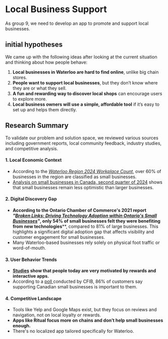 # Local Business Support

As group 9, we need to develop an app to promote and support local businesses.

## initial hypotheses

We came up with the following ideas after looking at the current situation and thinking about how people behave:

1. **Local businesses in Waterloo are hard to find online**, unlike big chain stores.
2. **People want to support local businesses**, but they don’t know where they are or what they sell.
3. **A fun and rewarding way to discover local shops** can encourage users to explore more.
4. **Local business owners will use a simple, affordable tool** if it’s easy to set up and helps them directly.

## Research Summary

To validate our problem and solution space, we reviewed various sources including government reports, local community feedback, industry studies, and competitive analysis.

#### 1. **Local Economic Context**

* According to the *[Waterloo Region 2024 Workplace Count](https://www.regionofwaterloo.ca/en/doing-business/resources/Workplace-Count/Appendix-A_-2024-Workplace-Count-Bulletin.pdf)*, over 60% of businesses in the region are classified as small businesses.
* [Analysis on small businesses in Canada, second quarter of 2024](https://www150.statcan.gc.ca/n1/pub/11-621-m/11-621-m2024007-eng.htm) shows that small businesses remain less optimistic than larger businesses.

#### 2. **Digital Discovery Gap**

* **According to the Ontario Chamber of Commerce's 2021 report *"[Broken Links: Driving Technology Adoption within Ontario's Small Businesses](https://occ.ca/wp-content/uploads/Broken-Links-Driving-Technology-Adoption-within-Ontarios-Small-Businesses.pdf)"*, only 54% of small businesses felt they were benefiting from new technologies****, compared to 81% of large businesses. This highlights a significant digital adoption gap that affects visibility and customer engagement for small businesses.
* Many Waterloo-based businesses rely solely on physical foot traffic or word-of-mouth.

#### 3. **User Behavior Trends**

* **[Studies](https://www.businessthink.unsw.edu.au/articles/mobile-app-gamification-strategies?utm_source=chatgpt.com) show that people today are very motivated by rewards and interactive apps.**
* According to a [poll ](https://www.cfib-fcei.ca/en/media/news-releases/majority-canadians-are-choosing-shop-small-businesses-support-their-communities)conducted by CFIB, 86% of customers say supporting Canadian small businesses is important to them.

#### 4. **Competitive Landscape**

* Tools like Yelp and Google Maps exist, but they focus on reviews and navigation, not on local loyalty or rewards.
* **Apps like Ritual focus more on chains and don’t help small businesses enough.**
* There's no localized app tailored specifically for Waterloo.
